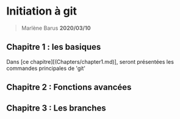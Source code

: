 # Initiation à git

> Marlène Barus
> **2020/03/10**

## Chapitre 1 : les basiques

Dans [ce chapitre][(Chapters/chapter1.md)], seront présentées les commandes principales de 'git'

## Chapitre 2 : Fonctions avancées

## Chapitre 3 : Les branches
